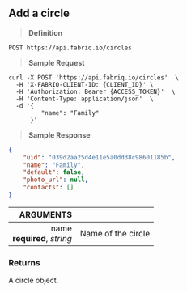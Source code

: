 ## Add a circle

> **Definition**

```text
POST https://api.fabriq.io/circles
```

> **Sample Request**

```shell
curl -X POST 'https://api.fabriq.io/circles'  \
  -H 'X-FABRIQ-CLIENT-ID: {CLIENT_ID}' \
  -H 'Authorization: Bearer {ACCESS_TOKEN}'  \
  -H 'Content-Type: application/json'  \
  -d '{                                        
         "name": "Family"                    
      }'
```

> **Sample Response**

```json
{
    "uid": "039d2aa25d4e11e5a0dd38c98601185b",
    "name": "Family",
    "default": false,
    "photo_url": null,
    "contacts": []
}
```

ARGUMENTS ||
---------:        | -----------
name<br>**required**, *string*  | Name of the circle


### Returns
A circle object.
